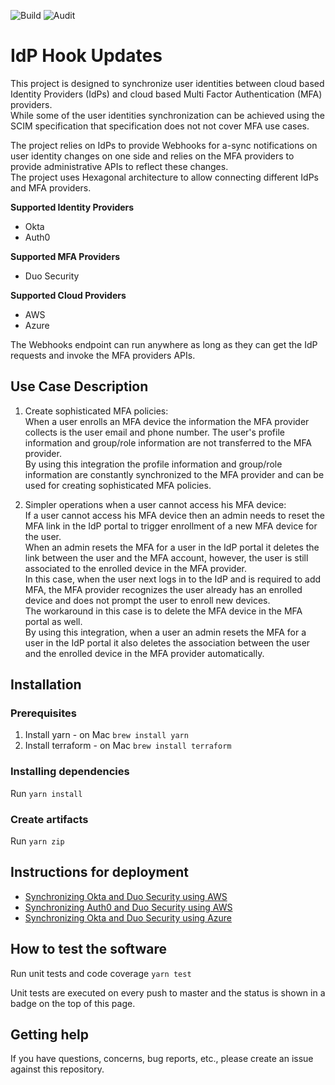 ![Build](https://github.com/cisco-sbgidm/idp-hook-updates/workflows/Build/badge.svg)
![Audit](https://github.com/cisco-sbgidm/idp-hook-updates/workflows/Audit/badge.svg)

# IdP Hook Updates

This project is designed to synchronize user identities between cloud based Identity Providers (IdPs) and cloud based Multi Factor Authentication (MFA) providers.  
While some of the user identities synchronization can be achieved using the SCIM specification that specification does not not cover MFA use cases.

The project relies on IdPs to provide Webhooks for a-sync notifications on user identity changes on one side and relies on the MFA providers to provide administrative APIs to reflect these changes.  
The project uses Hexagonal architecture to allow connecting different IdPs and MFA providers.

**Supported Identity Providers**
* Okta
* Auth0

**Supported MFA Providers**
* Duo Security

**Supported Cloud Providers**
* AWS
* Azure

The Webhooks endpoint can run anywhere as long as they can get the IdP requests and invoke the MFA providers APIs.

## Use Case Description

1. Create sophisticated MFA policies:  
   When a user enrolls an MFA device the information the MFA provider collects is the user email and phone number.
   The user's profile information and group/role information are not transferred to the MFA provider.  
   By using this integration the profile information and group/role information are constantly synchronized to the MFA provider and can be used for creating sophisticated MFA policies.
   
1. Simpler operations when a user cannot access his MFA device:  
   If a user cannot access his MFA device then an admin needs to reset the MFA link in the IdP portal to trigger enrollment of a new MFA device for the user.  
   When an admin resets the MFA for a user in the IdP portal it deletes the link between the user and the MFA account, however, the user is still associated to the enrolled device in the MFA provider.  
   In this case, when the user next logs in to the IdP and is required to add MFA, the MFA provider recognizes the user already has an enrolled device and does not prompt the user to enroll new devices.  
   The workaround in this case is to delete the MFA device in the MFA portal as well.  
   By using this integration, when a user an admin resets the MFA for a user in the IdP portal it also deletes the association between the user and the enrolled device in the MFA provider automatically.

## Installation

### Prerequisites
1. Install yarn - on Mac `brew install yarn`
1. Install terraform - on Mac `brew install terraform`

### Installing dependencies
Run `yarn install`

### Create artifacts
Run `yarn zip`

## Instructions for deployment

* [Synchronizing Okta and Duo Security using AWS](okta/duo/aws/README.md)
* [Synchronizing Auth0 and Duo Security using AWS](auth0/duo/aws/README.md)
* [Synchronizing Okta and Duo Security using Azure](okta/duo/azure/README.md)

## How to test the software
Run unit tests and code coverage `yarn test`

Unit tests are executed on every push to master and the status is shown in a badge on the top of this page.

## Getting help
If you have questions, concerns, bug reports, etc., please create an issue against this repository.
